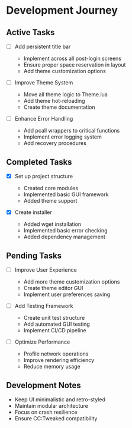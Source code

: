 # Development Journey

## Active Tasks
- [ ] Add persistent title bar
  - Implement across all post-login screens
  - Ensure proper space reservation in layout
  - Add theme customization options

- [ ] Improve Theme System
  - Move all theme logic to Theme.lua
  - Add theme hot-reloading
  - Create theme documentation

- [ ] Enhance Error Handling
  - Add pcall wrappers to critical functions
  - Implement error logging system
  - Add recovery procedures

## Completed Tasks
- [x] Set up project structure
  - Created core modules
  - Implemented basic GUI framework
  - Added theme support

- [x] Create installer
  - Added wget installation
  - Implemented basic error checking
  - Added dependency management

## Pending Tasks
- [ ] Improve User Experience
  - Add more theme customization options
  - Create theme editor GUI
  - Implement user preferences saving

- [ ] Add Testing Framework
  - Create unit test structure
  - Add automated GUI testing
  - Implement CI/CD pipeline

- [ ] Optimize Performance
  - Profile network operations
  - Improve rendering efficiency
  - Reduce memory usage

## Development Notes
- Keep UI minimalistic and retro-styled
- Maintain modular architecture
- Focus on crash resilience
- Ensure CC:Tweaked compatibility
